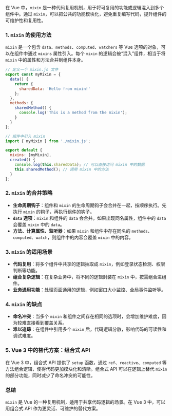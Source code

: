 在 Vue 中，`mixin` 是一种代码复用机制，用于将可复用的功能或逻辑混入到多个组件中。通过 `mixin`，可以把公共的功能模块化，避免重复编写代码，提升组件的可维护性和复用性。

### 1. `mixin` 的使用方法

`mixin` 是一个包含 `data`、`methods`、`computed`、`watchers` 等 Vue 选项的对象，可以在组件中通过 `mixins` 属性引入。每个 `mixin` 的逻辑会被“混入”组件，相当于将 `mixin` 中的属性和方法合并到组件本身。

```javascript
// 定义一个 mixin.js 文件
export const myMixin = {
  data() {
    return {
      sharedData: 'Hello from mixin!'
    };
  },
  methods: {
    sharedMethod() {
      console.log('This is a method from the mixin');
    }
  }
};

// 组件中引入 mixin
import { myMixin } from './mixin.js';

export default {
  mixins: [myMixin],
  created() {
    console.log(this.sharedData); // 可以直接访问 mixin 中的数据
    this.sharedMethod(); // 调用 mixin 中的方法
  }
};
```

### 2. `mixin` 的合并策略

- **生命周期钩子**：组件和 `mixin` 的生命周期钩子会合并在一起，按顺序执行。先执行 `mixin` 的钩子，再执行组件的钩子。
- **`data` 选项**：`mixin` 和组件的 `data` 会合并。如果出现同名属性，组件中的 `data` 会覆盖 `mixin` 中的 `data`。
- **方法、计算属性、监听器**：如果 `mixin` 和组件中存在同名的 `methods`、`computed`、`watch`，则组件中的内容会覆盖 `mixin` 中的内容。

### 3. `mixin` 的适用场景

- **代码复用**：将多个组件中共享的逻辑抽取成 `mixin`，例如登录状态检测、权限判断等功能。
- **组合复杂逻辑**：在复杂业务中，将不同的逻辑封装在 `mixin` 中，按需组合进组件。
- **业务通用功能**：处理页面通用的逻辑，例如窗口大小监控、全局事件监听等。

### 4. `mixin` 的缺点

- **命名冲突**：当多个 `mixin` 和组件之间存在相同的选项时，会增加维护难度，因为较难直接看到覆盖关系。
- **难以追踪**：在组件中引用多个 `mixin` 后，代码逻辑分散，影响代码的可读性和调试难度。

### 5. Vue 3 中的替代方案：组合式 API

在 Vue 3 中，组合式 API 提供了 `setup` 函数，通过 `ref`、`reactive`、`computed` 等方法组合逻辑，使得代码更加模块化和清晰。组合式 API 可以在逻辑上替代 `mixin` 的部分功能，同时减少了命名冲突的可能性。

### 总结

`mixin` 是 Vue 的一种复用机制，适用于共享代码逻辑的场景。在 Vue 3 中，可以用组合式 API 作为更灵活、可维护的替代方案。